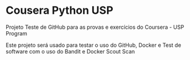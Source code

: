 # Cousera Python USP
Projeto Teste de GitHub para as provas e exercícios do Coursera - USP Program

Este projeto será usado para testar o uso do GitHub, Docker e Test de software com o uso do Bandit e Docker Scout Scan
